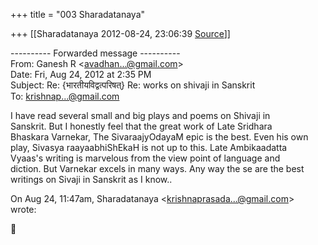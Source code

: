 +++
title = "003 Sharadatanaya"

+++
[[Sharadatanaya	2012-08-24, 23:06:39 [Source](https://groups.google.com/g/bvparishat/c/JivnJD2ZUY0)]]



---------- Forwarded message ----------  
From: Ganesh R \<[avadhan...@gmail.com]()\>  
Date: Fri, Aug 24, 2012 at 2:35 PM  
Subject: Re: {भारतीयविद्वत्परिषत्} Re: works on shivaji in Sanskrit  
To: [krishnap...@gmail.com]()  
  
  
I have read several small and big plays and poems on Shivaji in  
Sanskrit. But I honestly feel that the great work of Late Sridhara  
Bhaskara Varnekar, The SivaraajyOdayaM epic is the best. Even his own  
play, Sivasya raayaabhiShEkaH is not up to this. Late Ambikaadatta  
Vyaas's writing is marvelous from the view point of language and  
diction. But Varnekar excels in many ways. Any way the se are the best  
writings on Sivaji in Sanskrit as I know..  
  
  
On Aug 24, 11:47am, Sharadatanaya \<[krishnaprasada...@gmail.com]()\>  
wrote:  



